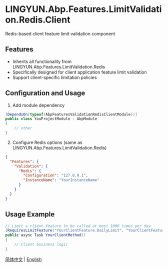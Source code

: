 # LINGYUN.Abp.Features.LimitValidation.Redis.Client

Redis-based client feature limit validation component

## Features

* Inherits all functionality from LINGYUN.Abp.Features.LimitValidation.Redis
* Specifically designed for client application feature limit validation
* Support client-specific limitation policies

## Configuration and Usage

1. Add module dependency

```csharp
[DependsOn(typeof(AbpFeaturesValidationRedisClientModule))]
public class YouProjectModule : AbpModule
{
    // other
}
```

2. Configure Redis options (same as LINGYUN.Abp.Features.LimitValidation.Redis)

```json
{
  "Features": {
    "Validation": {
      "Redis": {
        "Configuration": "127.0.0.1",
        "InstanceName": "YourInstanceName"
      }
    }
  }
}
```

## Usage Example

```csharp
// Limit a client feature to be called at most 1000 times per day
[RequiresLimitFeature("YourClientFeature.DailyLimit", "YourClientFeature.Interval", LimitPolicy.Days)]
public async Task YourClientMethod()
{
    // Client business logic
}
```

[简体中文](./README.md) | [English](./README.EN.md)
